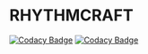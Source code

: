 # RHYTHMCRAFT

[![Codacy Badge](https://api.codacy.com/project/badge/Grade/9c8bbb8f0aed4257a7af00d58e2d81ab)](https://app.codacy.com/gh/apwlq/rhythmcraft?utm_source=github.com&utm_medium=referral&utm_content=apwlq/rhythmcraft&utm_campaign=Badge_Grade)
[![Codacy Badge](https://app.codacy.com/project/badge/Grade/1ca76de7fdd6400bbfb983d90d410b40)](https://www.codacy.com/gh/pikokr/rhythmcraft/dashboard?utm_source=github.com&amp;utm_medium=referral&amp;utm_content=pikokr/rhythmcraft&amp;utm_campaign=Badge_Grade)